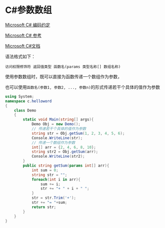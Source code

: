 # C#参数数组

[Microsoft C# 编码约定](https://learn.microsoft.com/zh-cn/dotnet/csharp/fundamentals/coding-style/coding-conventions)

[Microsoft C# 参考](https://learn.microsoft.com/zh-cn/previous-versions/visualstudio/visual-studio-2012/618ayhy6(v=vs.110))

[Microsoft C#文档](https://learn.microsoft.com/zh-cn/dotnet/csharp/)



语法格式如下：

```
访问权限修饰符 返回值类型 函数名(params 类型名称[] 数组名称)
```

使用参数数组时，既可以直接为函数传递一个数组作为参数，

也可以使用`函数名(参数1, 参数2, ..., 参数n)`的形式传递若干个具体的值作为参数

```C#
using System;
namespace c.helloword
{
    class Demo
    {
        static void Main(string[] args){
            Demo Obj = new Demo();
            // 传递若干个具体的值作为参数
            string str = Obj.getSum(1, 2, 3, 4, 5, 6);
            Console.WriteLine(str);
            // 传递一个数组作为参数
            int[] arr = {2, 4, 6, 8, 10};
            string str2 = Obj.getSum(arr);
            Console.WriteLine(str2);
        }
        public string getSum(params int[] arr){
            int sum = 0;
            string str = "";
            foreach(int i in arr){
                sum += i;
                str += "+ " + i + " ";
            }
            str = str.Trim('+');
            str += "= "+sum;
            return str;
        }
    }
}
```

